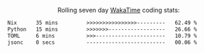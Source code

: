 <p align="center">Rolling seven day <a href="https://wakatime.com/@syrkis"/>WakaTime</a> coding stats:</p>
<!--START_SECTION:waka-->

```txt
Nix      35 mins         >>>>>>>>>>>>>>>>---------   62.49 %
Python   15 mins         >>>>>>>------------------   26.66 %
TOML     6 mins          >>>----------------------   10.79 %
jsonc    0 secs          -------------------------   00.06 %
```

<!--END_SECTION:waka-->
